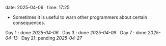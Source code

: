 date: 2025-04-06  
time: 17:25  

- Sometimes it is useful to warn other programmers about certain consequences.

Day 1 : done *2025-04-06*  
Day 3 : done *2025-04-09*  
Day 7 : done *2025-04-13*  
Day 21: pending *2025-04-27*